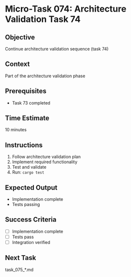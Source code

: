 # Micro-Task 074: Architecture Validation Task 74

## Objective
Continue architecture validation sequence (task 74)

## Context
Part of the architecture validation phase

## Prerequisites
- Task 73 completed

## Time Estimate
10 minutes

## Instructions
1. Follow architecture validation plan
2. Implement required functionality
3. Test and validate
4. Run: `cargo test`

## Expected Output
- Implementation complete
- Tests passing

## Success Criteria
- [ ] Implementation complete
- [ ] Tests pass
- [ ] Integration verified

## Next Task
task_075_*.md